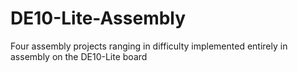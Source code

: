 # DE10-Lite-Assembly
Four assembly projects ranging in difficulty implemented entirely in assembly on the DE10-Lite board

